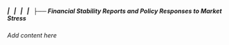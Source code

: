 ##### |   |   |   |   ├── Financial Stability Reports and Policy Responses to Market Stress

*Add content here*